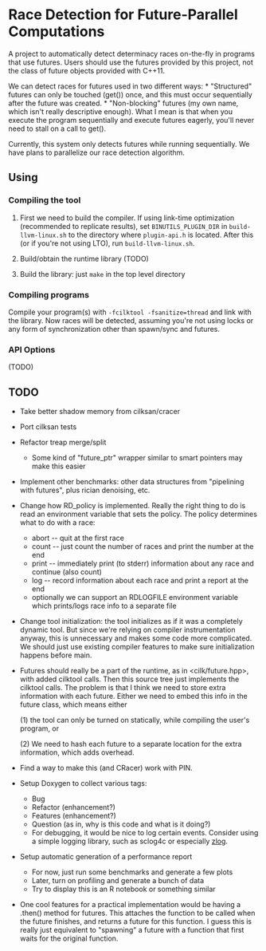 # Race Detection for Future-Parallel Computations

A project to automatically detect determinacy races on-the-fly in
programs that use futures. Users should use the futures provided by
this project, not the class of future objects provided with C++11.


We can detect races for futures used in two different ways:
	* "Structured" futures can only be touched (get()) once, and this
      must occur sequentially after the future was created.
	* "Non-blocking" futures (my own name, which isn't really
      descriptive enough). What I mean is that when you execute the
      program sequentially and execute futures eagerly, you'll never
      need to stall on a call to get().

Currently, this system only detects futures while running
sequentially. We have plans to parallelize our race detection
algorithm.

## Using

### Compiling the tool

1. First we need to build the compiler. If using link-time
   optimization (recommended to replicate results), set
   `BINUTILS_PLUGIN_DIR` in `build-llvm-linux.sh` to the directory
   where `plugin-api.h` is located. After this (or if you're not using
   LTO), run `build-llvm-linux.sh`.

2. Build/obtain the runtime library (TODO)

3. Build the library: just `make` in the top level directory

### Compiling programs

Compile your program(s) with `-fcilktool -fsanitize=thread` and link
with the library. Now races will be detected, assuming you're not
using locks or any form of synchronization other than spawn/sync and
futures.

### API Options

(TODO)

## TODO

* Take better shadow memory from cilksan/cracer

* Port cilksan tests

* Refactor treap merge/split
  * Some kind of "future_ptr" wrapper similar to smart pointers may make this easier

* Implement other benchmarks: other data structures from "pipelining
  with futures", plus rician denoising, etc.

* Change how RD_policy is implemented. Really the right thing to do is read an environment variable that sets the policy. The policy determines what to do with a race: 
  * abort -- quit at the first race
  * count -- just count the number of races and print the number at
    the end
  * print -- immediately print (to stderr) information about any race
    and continue (also count)
  * log -- record information about each race and print a report at the end
  * optionally we can support an RDLOGFILE environment variable which
    prints/logs race info to a separate file

* Change tool initialization: the tool initializes as if it was a
  completely dynamic tool. But since we're relying on compiler
  instrumentation anyway, this is unnecessary and makes some code more
  complicated. We should just use existing compiler features to make
  sure initialization happens before main.

* Futures should really be a part of the runtime, as in
  <cilk/future.hpp>, with added cilktool calls. Then this source tree
  just implements the cilktool calls. The problem is that I think we
  need to store extra information with each future. Either we need to
  embed this info in the future class, which means either

  (1) the tool can only be turned on statically, while compiling the
  user's program, or

  (2) We need to hash each future to a separate location for the extra
  information, which adds overhead.

* Find a way to make this (and CRacer) work with PIN.

* Setup Doxygen to collect various tags:
  * Bug
  * Refactor (enhancement?)
  * Features (enhancement?)
  * Question (as in, why is this code and what is it doing?)
  * For debugging, it would be nice to log certain events. Consider
  using a simple logging library, such as sclog4c or
  especially [zlog](https://github.com/HardySimpson/zlog).

* Setup automatic generation of a performance report
  * For now, just run some benchmarks and generate a few plots
  * Later, turn on profiling and generate a bunch of data
  * Try to display this is an R notebook or something similar

* One cool features for a practical implementation would be having a
  .then() method for futures. This attaches the function to be called
  when the future finishes, and returns a future for this function. I
  guess this is really just equivalent to "spawning" a future with a
  function that first waits for the original function.
